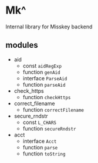 # Mk^
Internal library for Misskey backend

## modules
- aid
    - const `aidRegExp`
    - function `genAid`
    - interface `ParseAid`
    - function `parseAid`
- check_https
    - function `checkHttps`
- correct_filename
    - function `correctFilename`
- secure_rndstr
    - const `L_CHARS`
    - function `secureRndstr`
- acct
    - interface `Acct`
    - function `parse`
    - function `toString`